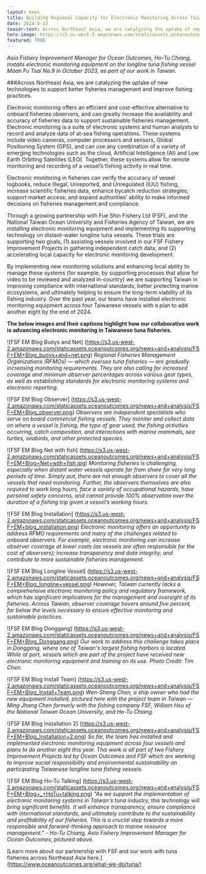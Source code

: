 ```yaml
---
layout: news
title: Building Regional Capacity for Electronic Monitoring Across Taiwan 
date: 2024-8-13
teaser-text: Across Northeast Asia, we are catalyzing the uptake of new technologies to support better fisheries management and improve fishing practices. 
hero-image: https://s3.us-west-2.amazonaws.com/staticassets.oceanoutcomes.org/news+and+analysis/FSF+EM+Blog_Ho+Tu+installation.png
featured: TRUE 
---
```

*Asia Fishery Improvement Manager for Ocean Outcomes, Ho-Tu Chiang, installs electronic monitoring equipment on the longline tuna fishing vessel Maan Fu Tsai No.9 in October 2023, as part of our work in Taiwan.*

###Across Northeast Asia, we are catalyzing the uptake of new technologies to support better fisheries management and improve fishing practices. 

Electronic monitoring offers an efficient and cost-effective alternative to onboard fisheries observers, and can greatly increase the availability and accuracy of fisheries data to support sustainable fisheries management. Electronic monitoring is a suite of electronic systems and human analysts to record and analyze data of at-sea fishing operations. These systems include video cameras, computer processors and sensors, Global Positioning System (GPS), and can use any combination of a variety of emerging technologies such as the cloud, Artificial Intelligence (AI) and Low Earth Orbiting Satellites (LEO). Together, these systems allow for remote monitoring and recording of a vessel’s fishing activity in real time. 

Electronic monitoring in fisheries can verify the accuracy of vessel logbooks, reduce Illegal, Unreported, and Unregulated (IUU) fishing, increase scientific fisheries data, enhance bycatch reduction strategies; support market access; and expand authorities’ ability to make informed decisions on fisheries management and compliance.

Through a growing partnership with Fue Shin Fishery Ltd (FSF), and the National Taiwan Ocean University and Fisheries Agency of Taiwan, we are installing electronic monitoring equipment and implementing its supporting technology on distant-water longline tuna vessels. These trials are supporting two goals, (1) assisting vessels involved in our FSF Fishery Improvement Projects in gathering independent catch data, and (2) accelerating local capacity for electronic monitoring development. 

By implementing new monitoring solutions and enhancing local ability to manage these systems (for example, by supporting processes that allow for video to be reviewed and analyzed in-country) we are supporting Taiwan in improving compliance with international standards, better protecting marine ecosystems, and ultimately helping to ensure the long-term viability of its fishing industry. Over the past year, our teams have installed electronic monitoring equipment across four Taiwanese vessels with a plan to add another eight by the end of 2024. 

**The below images and their captions highlight how our collaborative work is advancing electronic monitoring in Taiwanese tuna fisheries.** 

![FSF EM Blog Buoys and Net]
(https://s3.us-west-2.amazonaws.com/staticassets.oceanoutcomes.org/news+and+analysis/FSF+EM+Blog_buoys+and+net.png)
*Regional Fisheries Management Organizations (RFMOs) — which oversee tuna fisheries — are gradually increasing monitoring requirements. They are also calling for increased coverage and minimum observer percentages across various gear types, as well as establishing standards for electronic monitoring systems and electronic reporting.*

![FSF EM Blog Observer]
(https://s3.us-west-2.amazonaws.com/staticassets.oceanoutcomes.org/news+and+analysis/FSF+EM+Blog_observer.png)
*Observers are independent specialists who serve on board commercial fishing vessels. They monitor and collect data on where a vessel is fishing, the type of gear used, the fishing activities occurring, catch composition, and interactions with marine mammals, sea turtles, seabirds, and other protected species.*

![FSF EM Blog Net with fish]
(https://s3.us-west-2.amazonaws.com/staticassets.oceanoutcomes.org/news+and+analysis/FSF+EM+Blog+Net+with+fish.jpg)
*Monitoring fisheries is challenging, especially when distant water vessels operate far from shore for very long periods of time. Simply put, there are not enough observers to cover all the vessels that need monitoring. Further, the observers themselves are also required to work long hours, face a variety of occupational hazards, have personal safety concerns, and cannot provide 100% observation over the duration of a fishing trip given a vessel’s working hours.*

![FSF EM Blog Installation]
(https://s3.us-west-2.amazonaws.com/staticassets.oceanoutcomes.org/news+and+analysis/FSF+EM+blog_installation.png)
*Electronic monitoring offers an opportunity to address RFMO requirements and many of the challenges related to onboard observers. For example, electronic monitoring can increase observer coverage at lower costs (as vessels are often responsible for the cost of observers); increase transparency and data integrity; and contribute to more sustainable fisheries management.*

![FSF EM Blog Longline Vessel]
(https://s3.us-west-2.amazonaws.com/staticassets.oceanoutcomes.org/news+and+analysis/FSF+EM+Blog_longline+vessel.png)
*However, Taiwan currently lacks a comprehensive electronic monitoring policy and regulatory framework, which has significant implications for the management and oversight of its fisheries.  Across Taiwan, observer coverage hovers around five percent, far below the levels necessary to ensure effective monitoring and sustainable practices.*

![FSF EM Blog Donggang]
(https://s3.us-west-2.amazonaws.com/staticassets.oceanoutcomes.org/news+and+analysis/FSF+EM+Blog_Donggang.png)
*Our work to address this challenge takes place in Donggang, where one of Taiwan's largest fishing harbors is located. While at port, vessels which are part of the project have received new electronic monitoring equipment and training on its use. Photo Credit: Tim Chen.*

![FSF EM Blog Install Team]
(https://s3.us-west-2.amazonaws.com/staticassets.oceanoutcomes.org/news+and+analysis/FSF+EM+Blog_Install+Team.png)
*Wen-Sheng Chen, a ship owner who had the new equipment installed, pictured here with the project team in Taiwan — Ming Jhang Chen formerly with the fishing company FSF, William Hsu of the National Taiwan Ocean University, and Ho-Tu Chiang.*

![FSF EM Blog Installation 2]
(https://s3.us-west-2.amazonaws.com/staticassets.oceanoutcomes.org/news+and+analysis/FSF+EM+Blog_Installation+2.png)
*So far, the team has installed and implemented electronic monitoring equipment across four vessels and plans to do another eight this year. This work is all part of two Fishery Improvement Projects led by Ocean Outcomes and FSF which are working to improve social responsibility and environmental sustainability on participating Taiwanese longline tuna fishing vessels.*

![FSF EM Blog Ho-Tu Talking]
(https://s3.us-west-2.amazonaws.com/staticassets.oceanoutcomes.org/news+and+analysis/FSF+EM+Blog+_+HoTu+talking.png)
*"As we support the implementation of electronic monitoring systems in Taiwan's tuna industry, this technology will bring significant benefits. It will enhance transparency, ensure compliance with international standards, and ultimately contribute to the sustainability and profitability of our fisheries. This is a crucial step towards a more responsible and forward-thinking approach to marine resource management." - Ho-Tu Chiang, Asia Fishery Improvement Manager for Ocean Outcomes, pictured above.*

[Learn more about our partnership with FSF and our work with tuna fisheries across Northeast Asia here.] (https://www.oceanoutcomes.org/what-we-do/tuna/)
